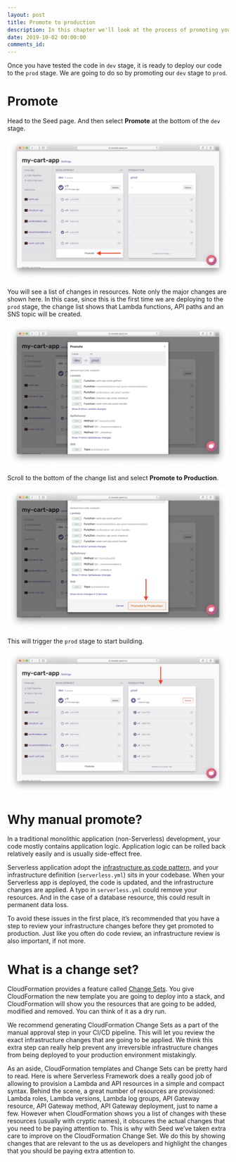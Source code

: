 ```yaml
---
layout: post
title: Promote to production
description: In this chapter we'll look at the process of promoting your Serverless app to production using Seed. We'll look at why a manual promote is recommended and how change sets can help us review our changes.
date: 2019-10-02 00:00:00
comments_id: 
---
```


Once you have tested the code in `dev` stage, it is ready to deploy our code to the `prod` stage. We are going to do so by promoting our `dev` stage to `prod`.

# Promote

Head to the Seed page. And then select **Promote** at the bottom of the `dev` stage.

![](/assets/best-practices/promote-to-production-1.png)

You will see a list of changes in resources. Note only the major changes are shown here. In this case, since this is the first time we are deploying to the `prod` stage, the change list shows that Lambda functions, API paths and an SNS topic will be created. 

![](/assets/best-practices/promote-to-production-2.png)

 Scroll to the bottom of the change list and select **Promote to Production**.

![](/assets/best-practices/promote-to-production-3.png)

This will trigger the `prod` stage to start building.

![](/assets/best-practices/promote-to-production-4.png)

# Why manual promote?

In a traditional monolithic application (non-Serverless) development, your code mostly contains application logic. Application logic can be rolled back relatively easily and is usually side-effect free. 

Serverless application adopt the [infrastructure as code pattern](https://serverless-stack.com/chapters/what-is-infrastructure-as-code.html), and your infrastructure definition (`serverless.yml`) sits in your codebase. When your Serverless app is deployed, the code is updated, and the infrastructure changes are applied. A typo in `serverless.yml` could remove your resources. And in the case of a database resource, this could result in permanent data loss.

To avoid these issues in the first place, it’s recommended that you have a step to review your infrastructure changes before they get promoted to production. Just like you often do code review, an infrastructure review is also important, if not more.

# What is a change set?

CloudFormation provides a feature called [Change Sets](https://docs.aws.amazon.com/AWSCloudFormation/latest/UserGuide/using-cfn-updating-stacks-changesets.html). You give CloudFormation the new template you are going to deploy into a stack, and CloudFormation will show you the resources that are going to be added, modified and removed. You can think of it as a dry run.

We recommend generating CloudFormation Change Sets as a part of the manual approval step in your CI/CD pipeline. This will let you review the exact infrastructure changes that are going to be applied. We think this extra step can really help prevent any irreversible infrastructure changes from being deployed to your production environment mistakingly.

As an aside, CloudFormation templates and Change Sets can be pretty hard to read. Here is where Serverless Framework does a really good job of allowing to provision a Lambda and API resources in a simple and compact syntax. Behind the scene, a great number of resources are provisioned: Lambda roles, Lambda versions, Lambda log groups, API Gateway resource, API Gateway method, API Gateway deployment, just to name a few. However when CloudFormation shows you a list of changes with these resources (usually with cryptic names), it obscures the actual changes that you need to be paying attention to. This is why with Seed we’ve taken extra care to improve on the CloudFormation Change Set. We do this by showing changes that are relevant to the us as developers and highlight the changes that you should be paying extra attention to.
